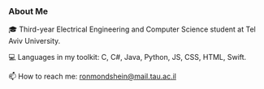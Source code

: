 ### About Me
🎓 Third-year Electrical Engineering and Computer Science student at Tel Aviv University.

💻 Languages in my toolkit: C, C#, Java, Python, JS, CSS, HTML, Swift.

📫 How to reach me: ronmondshein@mail.tau.ac.il



<!--
**RonMondshein/RonMondshein** is a ✨ _special_ ✨ repository because its `README.md` (this file) appears on your GitHub profile.

Here are some ideas to get you started:

- 🔭 I’m currently working on ...
- 🌱 I’m currently learning ...
- 👯 I’m looking to collaborate on ...
- 🤔 I’m looking for help with ...
- 💬 Ask me about ...
- 📫 How to reach me: ...
- 😄 Pronouns: ...
- ⚡ Fun fact: ...
-->

